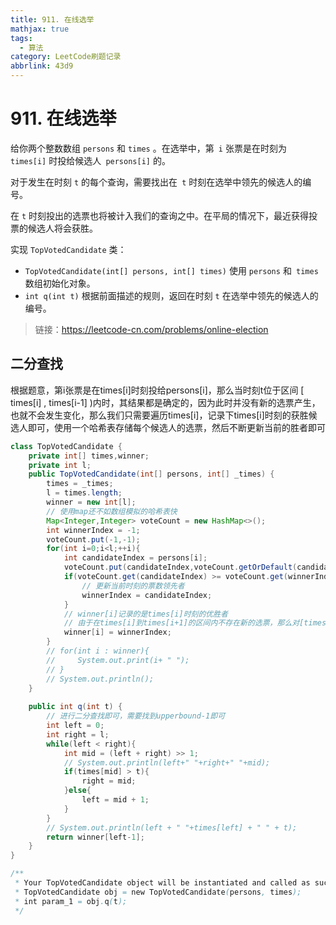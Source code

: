 ```yaml
---
title: 911. 在线选举
mathjax: true
tags:
  - 算法
category: LeetCode刷题记录
abbrlink: 43d9
---
```

# 911. 在线选举

给你两个整数数组 `persons` 和 `times` 。在选举中，第` i` 张票是在时刻为` times[i]` 时投给候选人` persons[i]` 的。

对于发生在时刻 `t` 的每个查询，需要找出在` t` 时刻在选举中领先的候选人的编号。

在 `t` 时刻投出的选票也将被计入我们的查询之中。在平局的情况下，最近获得投票的候选人将会获胜。

实现 `TopVotedCandidate` 类：

- `TopVotedCandidate(int[] persons, int[] times)` 使用 `persons` 和` times` 数组初始化对象。
- `int q(int t)` 根据前面描述的规则，返回在时刻 `t` 在选举中领先的候选人的编号。

> 链接：https://leetcode-cn.com/problems/online-election

<!-- more -->

## 二分查找

根据题意，第i张票是在times[i]时刻投给persons[i]，那么当时刻t位于区间 [ times[i] , times[i-1] )内时，其结果都是确定的，因为此时并没有新的选票产生，也就不会发生变化，那么我们只需要遍历times[i]，记录下times[i]时刻的获胜候选人即可，使用一个哈希表存储每个候选人的选票，然后不断更新当前的胜者即可

```java
class TopVotedCandidate {
    private int[] times,winner;
    private int l;
    public TopVotedCandidate(int[] persons, int[] _times) {
        times = _times;
        l = times.length;
        winner = new int[l];
        // 使用map还不如数组模拟的哈希表快
        Map<Integer,Integer> voteCount = new HashMap<>();
        int winnerIndex = -1;
        voteCount.put(-1,-1);
        for(int i=0;i<l;++i){
            int candidateIndex = persons[i];
            voteCount.put(candidateIndex,voteCount.getOrDefault(candidateIndex,0)+1);
            if(voteCount.get(candidateIndex) >= voteCount.get(winnerIndex)){
                // 更新当前时刻的票数领先者
                winnerIndex = candidateIndex;
            }
            // winner[i]记录的是times[i]时刻的优胜者
            // 由于在times[i]到times[i+1]的区间内不存在新的选票，那么对[times[i],times[i+1])区间内的时刻，其优胜都是winner[i]
            winner[i] = winnerIndex;
        }
        // for(int i : winner){
        //     System.out.print(i+ " ");
        // }
        // System.out.println();
    }
    
    public int q(int t) {
        // 进行二分查找即可，需要找到upperbound-1即可
        int left = 0;
        int right = l;
        while(left < right){
            int mid = (left + right) >> 1;
            // System.out.println(left+" "+right+" "+mid);
            if(times[mid] > t){
                right = mid;
            }else{
                left = mid + 1;
            }
        }
        // System.out.println(left + " "+times[left] + " " + t);
        return winner[left-1];
    }
}

/**
 * Your TopVotedCandidate object will be instantiated and called as such:
 * TopVotedCandidate obj = new TopVotedCandidate(persons, times);
 * int param_1 = obj.q(t);
 */
```

